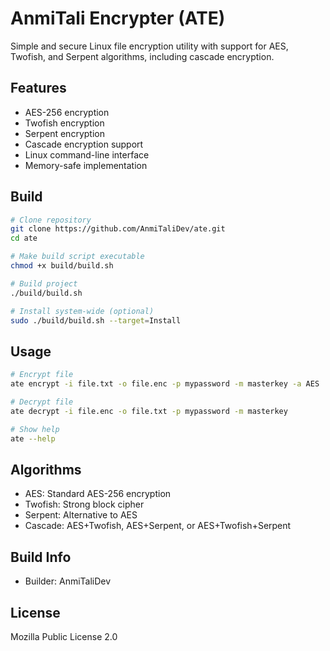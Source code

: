 # AnmiTali Encrypter (ATE)

Simple and secure Linux file encryption utility with support for AES, Twofish, and Serpent algorithms, including cascade encryption.

## Features

- AES-256 encryption
- Twofish encryption
- Serpent encryption 
- Cascade encryption support
- Linux command-line interface
- Memory-safe implementation

## Build

```bash
# Clone repository
git clone https://github.com/AnmiTaliDev/ate.git
cd ate

# Make build script executable
chmod +x build/build.sh

# Build project
./build/build.sh

# Install system-wide (optional)
sudo ./build/build.sh --target=Install
```

## Usage

```bash
# Encrypt file
ate encrypt -i file.txt -o file.enc -p mypassword -m masterkey -a AES

# Decrypt file
ate decrypt -i file.enc -o file.txt -p mypassword -m masterkey

# Show help
ate --help
```

## Algorithms

- AES: Standard AES-256 encryption
- Twofish: Strong block cipher
- Serpent: Alternative to AES
- Cascade: AES+Twofish, AES+Serpent, or AES+Twofish+Serpent

## Build Info
- Builder: AnmiTaliDev

## License

Mozilla Public License 2.0